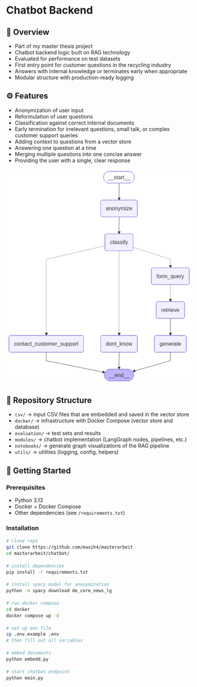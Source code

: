 # Chatbot Backend

## 📌 Overview
- Part of my master thesis project  
- Chatbot backend logic built on RAG technology  
- Evaluated for performance on test datasets  
- First entry point for customer questions in the recycling industry  
- Answers with internal knowledge or terminates early when appropriate  
- Modular structure with production-ready logging  

## ⚙️ Features
- Anonymization of user input  
- Reformulation of user questions  
- Classification against correct internal documents  
- Early termination for irrelevant questions, small talk, or complex customer support queries  
- Adding context to questions from a vector store  
- Answering one question at a time  
- Merging multiple questions into one concise answer  
- Providing the user with a single, clear response  

![Graph Nodes in the chatbot](./docs/output.png)

## 📂 Repository Structure
- `csv/` → input CSV files that are embedded and saved in the vector store  
- `docker/` → infrastructure with Docker Compose (vector store and database)  
- `evaluation/` → test sets and results  
- `modules/` → chatbot implementation (LangGraph nodes, pipelines, etc.)  
- `notebooks/` → generate graph visualizations of the RAG pipeline  
- `utils/` → utilities (logging, config, helpers)  

## 🚀 Getting Started

### Prerequisites
- Python 3.13  
- Docker + Docker Compose  
- Other dependencies (see `/requirements.txt`)  

### Installation
```bash
# clone repo
git clone https://github.com/maxih4/masterarbeit
cd masterarbeit/chatbot/

# install dependencies
pip install -r requirements.txt

# install spacy model for anonymization
python -m spacy download de_core_news_lg

# run docker compose
cd docker
docker compose up -d

# set up env file
cp .env.example .env
# then fill out all variables

# embed documents
python embedd.py

# start chatbot endpoint
python main.py
